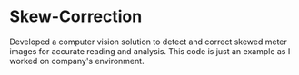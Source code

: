 # Skew-Correction
Developed a computer vision solution to detect and correct skewed meter images for accurate reading and analysis.
This code is just an example as I worked on company's environment.
